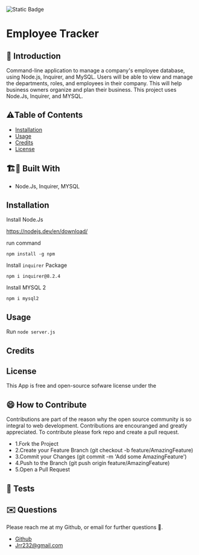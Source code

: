  
 
![Static Badge](https://img.shields.io/badge/license-GNU_General_Public_License_v3.0-yellow)

# Employee Tracker


## 🤔 Introduction

 Command-line application to manage a company's employee database, using Node.js, Inquirer, and MySQL. Users will be able to view and manage the departments, roles, and employees in their company. This will help business owners organize and plan their business. This project uses Node.Js, Inquirer, and MYSQL.




## ⚠️Table of Contents 
- [Installation](#installation)
- [Usage](#usage)
- [Credits](#credits)
- [License](#license)




## 🏗️🚧 Built With 

- Node.Js, Inquirer, MYSQL 







## Installation 

Install Node.Js 

https://nodejs.dev/en/download/

run command 
```
npm install -g npm
```

Install ```inquirer``` Package 

```
npm i inquirer@8.2.4
```
Install MYSQL 2

```
npm i mysql2

```






## Usage
Run ``` node server.js ``` 





## Credits 





## License 
This App is free and open-source sofware license under the 





## 😄 How to Contribute
Contributions are part of the reason why the open source community is so integral to web development. Contributions are encouranged and greatly appreciated.
To contribute please fork repo and create a pull request.

- 1.Fork the Project
- 2.Create your Feature Branch (git checkout -b feature/AmazingFeature)
- 3.Commit your Changes (git commit -m 'Add some AmazingFeature')
- 4.Push to the Branch (git push origin feature/AmazingFeature)
- 5.Open a Pull Request





## 🧪 Tests 






## ✉️ Questions 
Please reach me at my Github, or email for further questions 🐶. 
- [Github](https://github.com/Jrr1232)
- Jrr232@gmail.com



